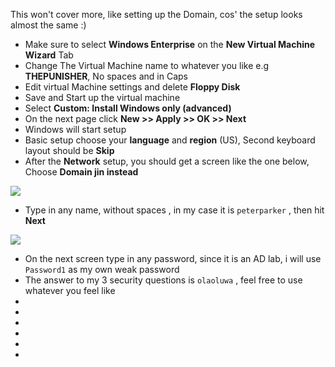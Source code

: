 
This won't cover more, like setting up the Domain, cos' the setup looks almost the same :)

- Make sure to select **Windows Enterprise** on the **New Virtual Machine Wizard** Tab
- Change The Virtual Machine name to whatever you like e.g **THEPUNISHER**, No spaces and in Caps 
- Edit virtual Machine settings and delete **Floppy Disk**
- Save and Start up the virtual machine
- Select **Custom: Install Windows only (advanced)**
- On the next page click **New >> Apply >> OK >> Next**
- Windows will start setup
- Basic setup choose your **language** and **region** (US), Second keyboard layout should be **Skip**
- After the **Network** setup, you should get a screen like the one below, Choose **Domain jin instead**

![](https://i.imgur.com/6xWUC3j.png)

- Type in any name, without spaces , in my case it is `peterparker` , then hit **Next**

![](https://i.imgur.com/uP9CLn2.png)

- On the next screen type in any password, since it is an AD lab, i will use `Password1`  as my own weak password 
- The answer to my 3 security questions is `olaoluwa` , feel free to use whatever you feel like
- 
- 
- 
- 
- 
- 


